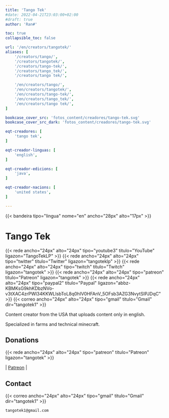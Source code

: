 ```yaml
---
title: 'Tango Tek'
#date: 2022-04-21T23:03:00+02:00
#draft: true
author: 'Ran#'

toc: true
collapsible_toc: false

url: '/en/creators/tangotek/'
aliases: [
    '/creators/tango/',
    '/creators/tangotek/',
    '/creators/tango-tek/',
    '/creators/tango_tek/',
    '/creators/tango tek/',

    '/en/creators/tango/',
    '/en/creators/tangotek/',
    '/en/creators/tango-tek/',
    '/en/creators/tango_tek/',
    '/en/creators/tango tek/',
]

bookcase_cover_src: 'fotos_content/creadores/tango-tek.svg'
bookcase_cover_src_dark: 'fotos_content/creadores/tango-tek.svg'

eqt-creadores: [
    'tango tek',
]

eqt-creador-linguas: [
    'english',
]

eqt-creador-edicions: [
    'java',
]

eqt-creador-nacions: [
    'united states',
]

---
```


{{< bandeira tipo="lingua" nome="en" ancho="28px" alto="17px" >}}

# Tango Tek

{{< rede ancho="24px" alto="24px" tipo="youtube3" titulo="YouTube" ligazon="TangoTekLP" >}}
{{< rede ancho="24px" alto="24px" tipo="twitter" titulo="Twitter" ligazon="tangoteklp" >}}
{{< rede ancho="24px" alto="24px" tipo="twitch" titulo="Twitch" ligazon="tangotek" >}}
{{< rede ancho="24px" alto="24px" tipo="patreon" titulo="Patreon" ligazon="tangotek" >}}
{{< rede ancho="24px" alto="24px" tipo="paypal2" titulo="Paypal" ligazon="abbz-KBMKsG9khKDbzNVo-v3tXAC4zrPWI34KKWLlsbToL8q0hIV0HFAnV_5OFsb3AZG3NvytSIPJDqC" >}}
{{< correo ancho="24px" alto="24px" tipo="gmail" titulo="Gmail" dir="tangotek1" >}}

Content creator from the USA that uploads content only in english.

Specialized in farms and technical minecraft.

## Donations

{{< rede ancho="24px" alto="24px" tipo="patreon" titulo="Patreon" ligazon="tangotek" >}}

|
[Patreon](https://www.patreon.com/tangotek)
|


## Contact

{{< correo ancho="24px" alto="24px" tipo="gmail" titulo="Gmail" dir="tangotek1" >}}

```
tangotek1@gmail.com
```
